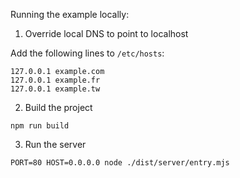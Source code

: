 Running the example locally:

1. Override local DNS to point to localhost

Add the following lines to `/etc/hosts`:

```
127.0.0.1 example.com
127.0.0.1 example.fr
127.0.0.1 example.tw
```

2. Build the project

```
npm run build
```

3. Run the server

```
PORT=80 HOST=0.0.0.0 node ./dist/server/entry.mjs
```
